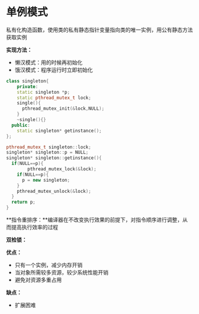 # 单例模式

私有化构造函数，使用类的私有静态指针变量指向类的唯一实例，用公有静态方法获取实例

**实现方法：**

- 懒汉模式：用的时候再初始化
- 饿汉模式：程序运行时立即初始化

```c++
class singleton{
	private:
  	static singleton *p;
  	static pthread_mutex_t lock;
  	single(){
      pthread_mutex_init(&lock,NULL);
    }
  	~single(){}
  public:
  	static singleton* getinstance();
};

pthread_mutex_t singleton::lock;
singleton* singleton::p = NULL;
singleton* singleton::getinstance(){
  if(NULL==p){
		pthread_mutex_lock(&lock);
    if(NULL==p){
      p = new singleton;
    }
    pthread_mutex_unlock(&lock);
  }
  return p;
}
```



**指令重排序：**编译器在不改变执行效果的前提下，对指令顺序进行调整，从而提高执行效率的过程

**双检锁：**

**优点：**

- 只有一个实例，减少内存开销
- 当对象所需较多资源，较少系统性能开销
- 避免对资源多重占用

**缺点：**

- 扩展困难

